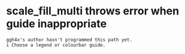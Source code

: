 # scale_fill_multi throws error when guide inappropriate

    ggh4x's author hasn't programmed this path yet.
    i Choose a legend or colourbar guide.

